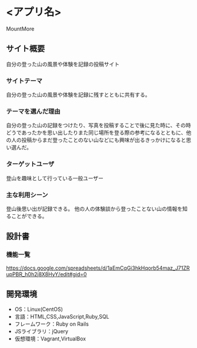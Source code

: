 # <アプリ名>
MountMore
## サイト概要
自分の登った山の風景や体験を記録の投稿サイト

### サイトテーマ
自分の登った山の風景や体験を記録に残すとともに共有する。

### テーマを選んだ理由
自分の登った山の記録をつけたり、写真を投稿することで後に見た時に、その時どうであったかを思い出したりまた同じ場所を登る際の参考になるとともに、他の人の投稿からまだ登ったことのない山などにも興味が出るきっかけになると思い選んだ。

### ターゲットユーザ
登山を趣味として行っている一般ユーザー

### 主な利用シーン
登山後思い出が記録できる。
他の人の体験談から登ったことない山の情報を知ることができる。

## 設計書

### 機能一覧
https://docs.google.com/spreadsheets/d/1aEmCqGi3hkHqorb54maz_J71ZRupPBR_h0h2j8X8HyY/edit#gid=0
## 開発環境
- OS：Linux(CentOS)
- 言語：HTML,CSS,JavaScript,Ruby,SQL
- フレームワーク：Ruby on Rails
- JSライブラリ：jQuery
- 仮想環境：Vagrant,VirtualBox